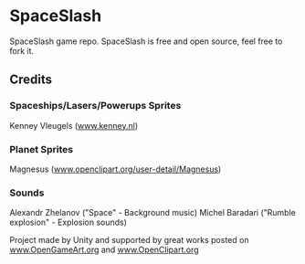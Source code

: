 # SpaceSlash
SpaceSlash game repo. SpaceSlash is free and open source, feel free to fork it.

## Credits
### Spaceships/Lasers/Powerups Sprites
Kenney Vleugels (www.kenney.nl)

### Planet Sprites
Magnesus (www.openclipart.org/user-detail/Magnesus)

### Sounds
Alexandr Zhelanov ("Space" - Background music)
Michel Baradari ("Rumble explosion" - Explosion sounds)

Project made by Unity and supported by great works posted on 
www.OpenGameArt.org and www.OpenClipart.org
